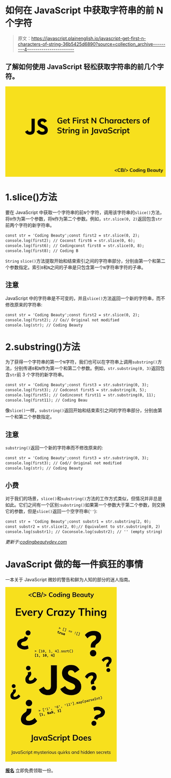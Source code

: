 # 如何在 JavaScript 中获取字符串的前 N 个字符

> 原文：<https://javascript.plainenglish.io/javascript-get-first-n-characters-of-string-36b5425d6890?source=collection_archive---------4----------------------->

## 了解如何使用 JavaScript 轻松获取字符串的前几个字符。

![](img/fe1d17ed7755734336d1f9eb7f045321.png)

# 1.slice()方法

要在 JavaScript 中获取一个字符串的前`N`个字符，调用该字符串的`slice()`方法，将`0`作为第一个参数，将`N`作为第二个参数。例如，`str.slice(0, 2)`返回包含`str`前两个字符的新字符串。

```
const str = 'Coding Beauty';const first2 = str.slice(0, 2);
console.log(first2); // Coconst first6 = str.slice(0, 6);
console.log(first6); // Codingconst first8 = str.slice(0, 8);
console.log(first8); // Coding B
```

`String` `slice()`方法提取开始和结束索引之间的字符串部分，分别由第一个和第二个参数指定。索引`0`和`N`之间的子串是只包含第一个`N`字符串字符的子串。

## 注意

JavaScript 中的字符串是不可变的，并且`slice()`方法返回一个新的字符串，而不修改原来的字符串:

```
const str = 'Coding Beauty';const first2 = str.slice(0, 2);
console.log(first2); // Co// Original not modified
console.log(str); // Coding Beauty
```

# 2.substring()方法

为了获得一个字符串的第一个`N`字符，我们也可以在字符串上调用`substring()`方法，分别传递`0`和`N`作为第一个和第二个参数。例如，`str.substring(0, 3)`返回包含`str`前 3 个字符的新字符串。

```
const str = 'Coding Beauty';const first3 = str.substring(0, 3);
console.log(first3); // Codconst first5 = str.substring(0, 5);
console.log(first5); // Codinconst first11 = str.substring(0, 11);
console.log(first11); // Coding Beau
```

像`slice()`一样，`substring()`返回开始和结束索引之间的字符串部分，分别由第一个和第二个参数指定。

## 注意

`substring()`返回一个新的字符串而不修改原来的:

```
const str = 'Coding Beauty';const first3 = str.substring(0, 3);
console.log(first3); // Cod// Original not modified
console.log(str); // Coding Beauty
```

## 小费

对于我们的场景，`slice()`和`substring()`方法的工作方式类似，但情况并非总是如此。它们之间有一个区别:`substring()`如果第一个参数大于第二个参数，则交换它的参数，但是`slice()`返回一个空字符串(`''`):

```
const str = 'Coding Beauty';const substr1 = str.substring(2, 0);
const substr2 = str.slice(2, 0);// Equivalent to str.substring(0, 2)
console.log(substr1); // Coconsole.log(substr2); // '' (empty string)
```

*更新于:*[*codingbeautydev.com*](https://cbdev.link/7f845a)

# JavaScript 做的每一件疯狂的事情

一本关于 JavaScript 微妙的警告和鲜为人知的部分的迷人指南。

![](img/143ee152ba78025ea8643ba5b9726a20.png)

[**报名**](https://cbdev.link/d3c4eb) 立即免费领取一份。